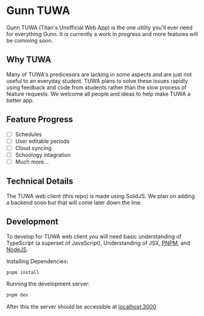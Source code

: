 # Gunn TUWA

Gunn TUWA (Titan's Unofficial Web App) is the one utility you'll ever need for everything Gunn. It is currently a work in progress and more features will be comming soon.

## Why TUWA

Many of TUWA's predicesors are lacking in some aspects and are just not useful to an everyday student. TUWA plans to solve these issues rapidly using feedback and code from students rather than the slow process of feature requests. We welcome all people and ideas to help make TUWA a better app.

## Feature Progress

  - [ ] Schedules
  - [ ] User editable periods
  - [ ] Cloud syncing
  - [ ] Schoology intagration
  - [ ] Much more...

## Technical Details

The TUWA web client (this repo) is made using SolidJS. We plan on adding a backend soon but that will come later down the line.

## Development

To develop for TUWA web client you will need basic understanding of TypeScript (a superset of JavaScript), Understanding of JSX, [PNPM](https://pnpm.io/), and [NodeJS](https://nodejs.org).

Installing Dependencies:
```sh
pnpm install
```

Running the development server:
```sh
pnpm dev
```

After this the server should be accessible at [localhost:3000](http://localhost:3000)